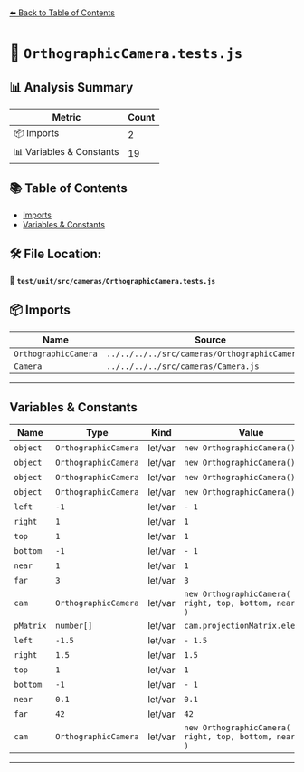 [⬅️ Back to Table of Contents](../../../../index.md)

# 📄 `OrthographicCamera.tests.js`

## 📊 Analysis Summary

| Metric | Count |
|--------|-------|
| 📦 Imports | 2 |
| 📊 Variables & Constants | 19 |

## 📚 Table of Contents

- [Imports](#imports)
- [Variables & Constants](#variables-constants)

## 🛠️ File Location:
📂 **`test/unit/src/cameras/OrthographicCamera.tests.js`**

## 📦 Imports

| Name | Source |
|------|--------|
| `OrthographicCamera` | `../../../../src/cameras/OrthographicCamera.js` |
| `Camera` | `../../../../src/cameras/Camera.js` |


---

## Variables & Constants

| Name | Type | Kind | Value | Exported |
|------|------|------|-------|----------|
| `object` | `OrthographicCamera` | let/var | `new OrthographicCamera()` | ✗ |
| `object` | `OrthographicCamera` | let/var | `new OrthographicCamera()` | ✗ |
| `object` | `OrthographicCamera` | let/var | `new OrthographicCamera()` | ✗ |
| `object` | `OrthographicCamera` | let/var | `new OrthographicCamera()` | ✗ |
| `left` | `-1` | let/var | `- 1` | ✗ |
| `right` | `1` | let/var | `1` | ✗ |
| `top` | `1` | let/var | `1` | ✗ |
| `bottom` | `-1` | let/var | `- 1` | ✗ |
| `near` | `1` | let/var | `1` | ✗ |
| `far` | `3` | let/var | `3` | ✗ |
| `cam` | `OrthographicCamera` | let/var | `new OrthographicCamera( left, right, top, bottom, near, far )` | ✗ |
| `pMatrix` | `number[]` | let/var | `cam.projectionMatrix.elements` | ✗ |
| `left` | `-1.5` | let/var | `- 1.5` | ✗ |
| `right` | `1.5` | let/var | `1.5` | ✗ |
| `top` | `1` | let/var | `1` | ✗ |
| `bottom` | `-1` | let/var | `- 1` | ✗ |
| `near` | `0.1` | let/var | `0.1` | ✗ |
| `far` | `42` | let/var | `42` | ✗ |
| `cam` | `OrthographicCamera` | let/var | `new OrthographicCamera( left, right, top, bottom, near, far )` | ✗ |


---